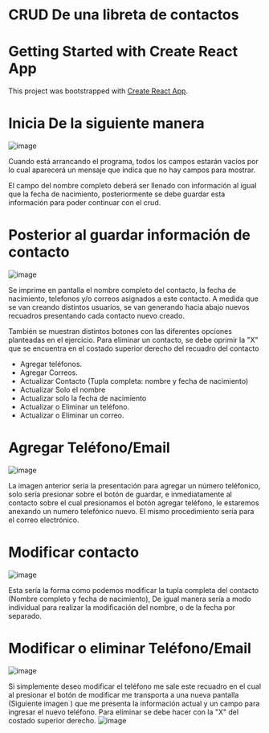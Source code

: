 # CRUD De una libreta de contactos
# Getting Started with Create React App

This project was bootstrapped with [Create React App](https://github.com/facebook/create-react-app).

# Inicia De la siguiente manera
![image](https://user-images.githubusercontent.com/97989722/173919336-10cd3554-c846-4bd4-900f-4b79a755338b.png)

Cuando está arrancando el programa, todos los campos estarán vacíos por lo cual aparecerá un mensaje que indica que no hay campos para mostrar.

El campo del nombre completo deberá ser llenado con información al igual que la fecha de nacimiento, posteriormente se debe guardar esta información para poder continuar con el crud.

# Posterior al guardar información de contacto
![image](https://user-images.githubusercontent.com/97989722/173919531-832b91d1-f0f7-4b68-b263-95f055009d62.png)


Se imprime en pantalla el nombre completo del contacto, la fecha de nacimiento, telefonos y/o correos asignados a este contacto.
A medida que se van creando distintos usuarios, se van generando hacia abajo nuevos recuadros presentando cada contacto nuevo creado.

También se muestran distintos botones con las diferentes opciones planteadas en el ejercicio.
Para eliminar un contacto, se debe oprimir la "X" que se encuentra en el costado superior derecho del recuadro del contacto
- Agregar teléfonos.
- Agregar Correos.
- Actualizar Contacto (Tupla completa: nombre y fecha de nacimiento)
- Actualizar Solo el nombre
- Actualizar solo la fecha de nacimiento
- Actualizar o Eliminar un teléfono.
- Actualizar o Eliminar un correo.

# Agregar Teléfono/Email
![image](https://user-images.githubusercontent.com/97989722/173919859-daac6e01-ab03-4075-bb30-ca4eee44d6ea.png)


La imagen anterior sería la presentación para agregar un número teléfonico, solo sería presionar sobre el botón de guardar, e inmediatamente al contacto sobre el cual presionamos el botón agregar teléfono, le estaremos anexando un numero telefónico nuevo. El mismo procedimiento sería para el correo electrónico.

# Modificar contacto
![image](https://user-images.githubusercontent.com/97989722/173920275-9af62205-1449-43b5-a6e8-d3507c79b5cb.png)

Esta sería la forma como podemos modificar la tupla completa del contacto (Nombre completo y fecha de nacimiento), De igual manera sería a modo individual para realizar la modificación del nombre, o de la fecha por separado.

# Modificar o eliminar Teléfono/Email
![image](https://user-images.githubusercontent.com/97989722/173920323-f9c3c116-4c98-4d3b-a9ea-ce19488c19b6.png)


Si simplemente deseo modificar el teléfono me sale este recuadro en el cual al presionar el botón de modificar me transporta a una nueva pantalla (Siguiente imagen ) que me presenta la información actual y un campo para ingresar el nuevo teléfono. Para eliminar se debe hacer con la "X" del costado superior derecho.
![image](https://user-images.githubusercontent.com/97989722/173920380-e818d720-5f21-4789-8c5d-cdccb9ebd737.png)





